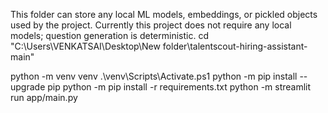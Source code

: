 This folder can store any local ML models, embeddings, or pickled objects used by the project.
Currently this project does not require any local models; question generation is deterministic.
cd "C:\Users\VENKATSAI\Desktop\New folder\talentscout-hiring-assistant-main"


python -m venv venv
.\venv\Scripts\Activate.ps1
python -m pip install --upgrade pip
python -m pip install -r requirements.txt
python -m streamlit run app/main.py





